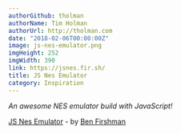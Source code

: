 ```yaml
---
authorGithub: tholman
authorName: Tim Holman
authorUrl: http://tholman.com
date: "2018-02-06T00:00:00Z"
image: js-nes-emulator.png
imgHeight: 252
imgWidth: 390
link: https://jsnes.fir.sh/
title: JS Nes Emulator
category: Inspiration
---
```


_An awesome NES emulator build with JavaScript!_

[JS Nes Emulator](https://jsnes.fir.sh/) - by [Ben Firshman](https://fir.sh/)
